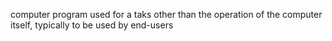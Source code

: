 computer program used for a taks other than the operation of the computer itself, typically to be used by end-users